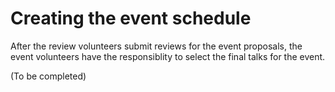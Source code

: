 # Creating the event schedule

After the review volunteers submit reviews for the event proposals, the event
volunteers have the responsiblity to select the final talks for the event.

(To be completed)
